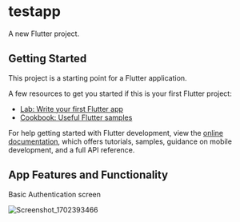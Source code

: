 # testapp

A new Flutter project.

## Getting Started

This project is a starting point for a Flutter application.

A few resources to get you started if this is your first Flutter project:

- [Lab: Write your first Flutter app](https://docs.flutter.dev/get-started/codelab)
- [Cookbook: Useful Flutter samples](https://docs.flutter.dev/cookbook)

For help getting started with Flutter development, view the
[online documentation](https://docs.flutter.dev/), which offers tutorials,
samples, guidance on mobile development, and a full API reference.

## App Features and Functionality

Basic Authentication screen

![Screenshot_1702393466](https://github.com/Pranay-Pandey/flutter-social-media/assets/79053599/4675df59-d7df-41ce-b0ea-8b75b9564dc8)

